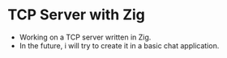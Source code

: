 # TCP Server with Zig
- Working on a TCP server written in Zig.
- In the future, i will try to create it in a basic chat application.

